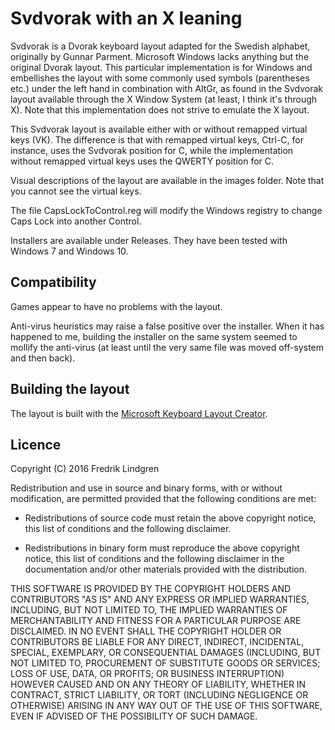 # Svdvorak with an X leaning

Svdvorak is a Dvorak keyboard layout adapted for the Swedish alphabet, originally by Gunnar Parment. Microsoft Windows lacks anything but the original Dvorak layout. This particular implementation is for Windows and embellishes the layout with some commonly used symbols (parentheses etc.) under the left hand in combination with AltGr, as found in the Svdvorak layout available through the X Window System (at least, I think it's through X). Note that this implementation does not strive to emulate the X layout.

This Svdvorak layout is available either with or without remapped virtual keys (VK). The difference is that with remapped virtual keys, Ctrl-C, for instance, uses the Svdvorak position for C, while the implementation without remapped virtual keys uses the QWERTY position for C.

Visual descriptions of the layout are available in the images folder. Note that you cannot see the virtual keys.

The file CapsLockToControl.reg will modify the Windows registry to change Caps Lock into another Control.

Installers are available under Releases. They have been tested with Windows 7 and Windows 10.

## Compatibility

Games appear to have no problems with the layout.

Anti-virus heuristics may raise a false positive over the installer. When it has happened to me, building the installer on the same system seemed to mollify the anti-virus (at least until the very same file was moved off-system and then back).

## Building the layout

The layout is built with the [Microsoft Keyboard Layout Creator](https://msdn.microsoft.com/en-us/globalization/keyboardlayouts.aspx).

## Licence

Copyright (C) 2016 Fredrik Lindgren

Redistribution and use in source and binary forms, with or without
modification, are permitted provided that the following conditions are met:

* Redistributions of source code must retain the above copyright notice, this
  list of conditions and the following disclaimer.

* Redistributions in binary form must reproduce the above copyright notice,
  this list of conditions and the following disclaimer in the documentation
  and/or other materials provided with the distribution.

THIS SOFTWARE IS PROVIDED BY THE COPYRIGHT HOLDERS AND CONTRIBUTORS "AS IS"
AND ANY EXPRESS OR IMPLIED WARRANTIES, INCLUDING, BUT NOT LIMITED TO, THE
IMPLIED WARRANTIES OF MERCHANTABILITY AND FITNESS FOR A PARTICULAR PURPOSE ARE
DISCLAIMED. IN NO EVENT SHALL THE COPYRIGHT HOLDER OR CONTRIBUTORS BE LIABLE
FOR ANY DIRECT, INDIRECT, INCIDENTAL, SPECIAL, EXEMPLARY, OR CONSEQUENTIAL
DAMAGES (INCLUDING, BUT NOT LIMITED TO, PROCUREMENT OF SUBSTITUTE GOODS OR
SERVICES; LOSS OF USE, DATA, OR PROFITS; OR BUSINESS INTERRUPTION) HOWEVER
CAUSED AND ON ANY THEORY OF LIABILITY, WHETHER IN CONTRACT, STRICT LIABILITY,
OR TORT (INCLUDING NEGLIGENCE OR OTHERWISE) ARISING IN ANY WAY OUT OF THE USE
OF THIS SOFTWARE, EVEN IF ADVISED OF THE POSSIBILITY OF SUCH DAMAGE.

